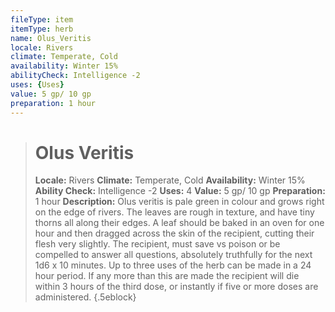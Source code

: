 ```yaml
---
fileType: item
itemType: herb
name: Olus_Veritis
locale: Rivers
climate: Temperate, Cold
availability: Winter 15%
abilityCheck: Intelligence -2
uses: {Uses}
value: 5 gp/ 10 gp
preparation: 1 hour
---
```

>#  Olus Veritis
>
> **Locale:** Rivers
> **Climate:** Temperate, Cold
> **Availability:** Winter 15%
> **Ability Check:** Intelligence -2
> **Uses:** 4
> **Value:** 5 gp/ 10 gp
> **Preparation:** 1 hour
> **Description:** Olus veritis is pale green in colour and grows right on the edge of rivers. The leaves are rough in texture, and have tiny thorns all along their edges. A leaf should be baked in an oven for one hour and then dragged across the skin of the recipient, cutting their flesh very slightly. The recipient, must save vs poison or be compelled to answer all questions, absolutely truthfully for the next 1d6 x 10 minutes. Up to three uses of the herb can be made in a 24 hour period. If any more than this are made the recipient will die within 3 hours of the third dose, or instantly if five or more doses are administered.
{.5eblock}

